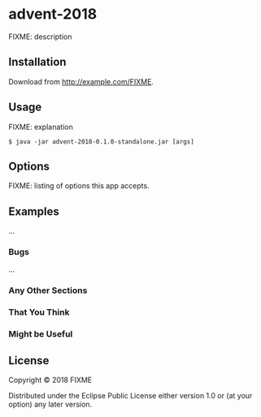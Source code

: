 # advent-2018

FIXME: description

## Installation

Download from http://example.com/FIXME.

## Usage

FIXME: explanation

    $ java -jar advent-2018-0.1.0-standalone.jar [args]

## Options

FIXME: listing of options this app accepts.

## Examples

...

### Bugs

...

### Any Other Sections
### That You Think
### Might be Useful

## License

Copyright © 2018 FIXME

Distributed under the Eclipse Public License either version 1.0 or (at
your option) any later version.
